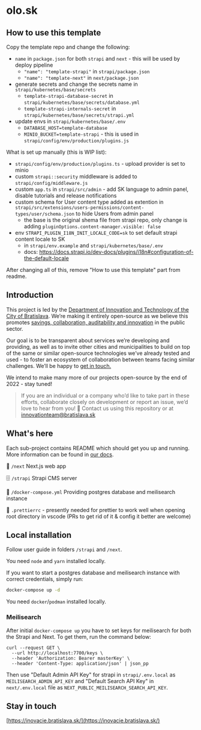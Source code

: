 # olo.sk

## How to use this template

Copy the template repo and change the following:
- `name` in `package.json` for both `strapi` and `next` - this will be used by deploy pipeline
  - `"name": "template-strapi"` in `strapi/package.json`
  - `"name": "template-next"` in `next/package.json`
- generate secrets and change the secrets name in `strapi/kubernetes/base/secrets`
  - `template-strapi-database-secret` in `strapi/kubernetes/base/secrets/database.yml`
  - `template-strapi-internals-secret` in `strapi/kubernetes/base/secrets/strapi.yml`
- update envs in `strapi/kubernetes/base/.env`
  - `DATABASE_HOST=template-database`
  - `MINIO_BUCKET=template-strapi` - this is used in `strapi/config/env/production/plugins.js`

What is set up manually (this is WIP list):
- `strapi/config/env/production/plugins.ts` - upload provider is set to minio
- custom `strapi::security` middleware is added to `strapi/config/middleware.js`
- custom `app.ts` in `strapi/src/admin` - add SK language to admin panel, disable tutorials and release notifications
- custom schema for User content type added as extention in `strapi/src/extensions/users-permissions/content-types/user/schema.json` to hide Users from admin panel
    - the base is the original shema file from strapi repo, only change is adding `pluginOptions.content-manager.visible: false`
- env `STRAPI_PLUGIN_I18N_INIT_LOCALE_CODE=sk` to set default strapi content locale to SK
    - in `strapi/env.example` and `strapi/kubernetes/base/.env`
    - docs: https://docs.strapi.io/dev-docs/plugins/i18n#configuration-of-the-default-locale

After changing all of this, remove "How to use this template" part from readme.

## Introduction

This project is led by the [Department of Innovation and Technology of the City of Bratislava](https://inovacie.bratislava.sk). We’re making it entirely open-source as we believe this promotes [savings, collaboration, auditability and innovation](https://publiccode.eu) in the public sector.

Our goal is to be transparent about services we’re developing and providing, as well as to invite other cities and municipalities to build on top of the same or similar open-source technologies we’ve already tested and used - to foster an ecosystem of collaboration between teams facing similar challenges. We’ll be happy to [get in touch.](mailto:innovationteam@bratislava.sk)

We intend to make many more of our projects open-source by the end of 2022 - stay tuned!

> If you are an individual or a company who’d like to take part in these efforts, collaborate closely on development or report an issue, we’d love to hear from you! 🙌 Contact us using this repository or at [innovationteam@bratislava.sk](mailto:innovationteam@bratislava.sk)

## What's here

Each sub-project contains README which should get you up and running. More information can be found in [our docs](https://bratislava.github.io).

🏡 `/next` Next.js web app

🗄️ `/strapi` Strapi CMS server

🐳 `/docker-compose.yml` Providing postgres database and meilisearch instance

💅 `.prettierrc` - presently needed for prettier to work well when opening root directory in vscode (PRs to get rid of it & config it better are welcome)

## Local installation

Follow user guide in folders `/strapi` and `/next`.

You need `node` and `yarn` installed locally.

If you want to start a postgres database and meilisearch instance with correct credentials, simply run:

```bash
docker-compose up -d
```

You need `docker`/`podman` installed locally.

### Meilisearch

After initial `docker-compose up` you have to set keys for meilisearch for both the Strapi and Next. To get them, run the command below:

```
curl --request GET \
  --url http://localhost:7700/keys \
  --header 'Authorization: Bearer masterKey' \
  --header 'Content-Type: application/json' | json_pp
```

Then use "Default Admin API Key" for strapi in `strapi/.env.local` as `MEILISEARCH_ADMIN_API_KEY` and "Default Search API Key" in `next/.env.local` file as `NEXT_PUBLIC_MEILISEARCH_SEARCH_API_KEY`.

## Stay in touch
[https://inovacie.bratislava.sk/](https://inovacie.bratislava.sk/)
